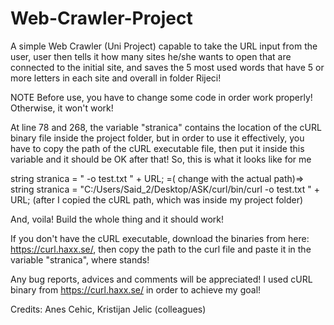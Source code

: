 # Web-Crawler-Project
A simple Web Crawler (Uni Project) capable to take the URL input from the user, user then tells it how many sites he/she wants to open that are connected to the initial site, and saves the 5 most used words that have 5 or more letters in each site and overall in folder Rijeci!

NOTE
 Before use, you have to change some code in order work properly! Otherwise, it won't work!

At line 78 and 268, the variable "stranica" contains the location of the cURL binary file inside the project folder, but in order to use it effectively, you have to copy the path of the cURL executable file, then put it inside this variable and it should be OK after that!
So, this is what it looks like for me

string stranica = "<PATHTOCURL> -o test.txt " + URL; =(<PATHTOCURL> change with the actual path)=> 
string stranica = "C:/Users/Said_2/Desktop/ASK/curl/bin/curl -o test.txt " + URL;
(after I copied the cURL path, which was inside my project folder)

And, voila! Build the whole thing and it should work!

If you don't have the cURL executable, download the binaries from here: https://curl.haxx.se/, then copy the path to the curl file and paste it in the variable "stranica", where <PATHTOCURL> stands!



Any bug reports, advices and comments will be appreciated!
I used cURL binary from https://curl.haxx.se/ in order to achieve my goal!

Credits: Anes Cehic, Kristijan Jelic (colleagues)
